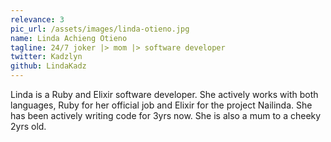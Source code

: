 ```yaml
---
relevance: 3
pic_url: /assets/images/linda-otieno.jpg
name: Linda Achieng Otieno
tagline: 24/7 joker |> mom |> software developer
twitter: Kadzlyn
github: LindaKadz
---
```


<p>Linda is a Ruby and Elixir software developer. She actively works with both languages, Ruby for her official job and Elixir for the project Nailinda. She has been actively writing code for 3yrs now. She is also a mum to a cheeky 2yrs old.
</p>
